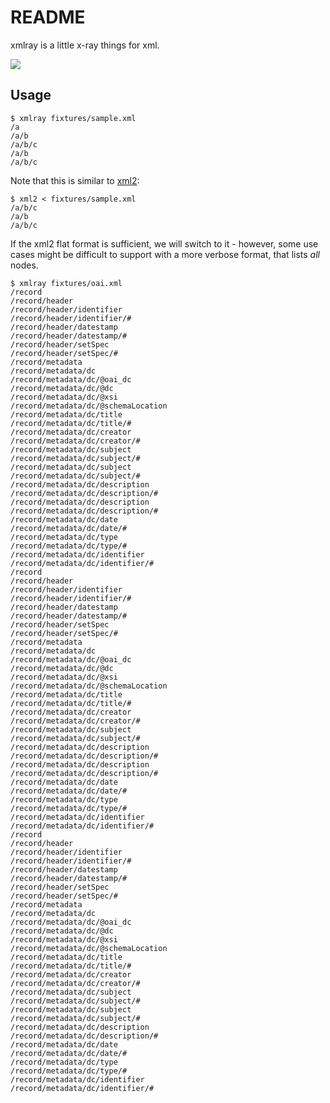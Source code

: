 README
======

xmlray is a little x-ray things for xml.

![](http://etc.usf.edu/clipart/22900/22922/ray_22922_sm.gif)

Usage
-----

    $ xmlray fixtures/sample.xml
    /a
    /a/b
    /a/b/c
    /a/b
    /a/b/c

Note that this is similar to [xml2](http://dan.egnor.name/xml2/ref):

    $ xml2 < fixtures/sample.xml
    /a/b/c
    /a/b
    /a/b/c

If the xml2 flat format is sufficient, we will switch to it - however,
some use cases might be difficult to support with a more verbose format,
that lists *all* nodes.

    $ xmlray fixtures/oai.xml
    /record
    /record/header
    /record/header/identifier
    /record/header/identifier/#
    /record/header/datestamp
    /record/header/datestamp/#
    /record/header/setSpec
    /record/header/setSpec/#
    /record/metadata
    /record/metadata/dc
    /record/metadata/dc/@oai_dc
    /record/metadata/dc/@dc
    /record/metadata/dc/@xsi
    /record/metadata/dc/@schemaLocation
    /record/metadata/dc/title
    /record/metadata/dc/title/#
    /record/metadata/dc/creator
    /record/metadata/dc/creator/#
    /record/metadata/dc/subject
    /record/metadata/dc/subject/#
    /record/metadata/dc/subject
    /record/metadata/dc/subject/#
    /record/metadata/dc/description
    /record/metadata/dc/description/#
    /record/metadata/dc/description
    /record/metadata/dc/description/#
    /record/metadata/dc/date
    /record/metadata/dc/date/#
    /record/metadata/dc/type
    /record/metadata/dc/type/#
    /record/metadata/dc/identifier
    /record/metadata/dc/identifier/#
    /record
    /record/header
    /record/header/identifier
    /record/header/identifier/#
    /record/header/datestamp
    /record/header/datestamp/#
    /record/header/setSpec
    /record/header/setSpec/#
    /record/metadata
    /record/metadata/dc
    /record/metadata/dc/@oai_dc
    /record/metadata/dc/@dc
    /record/metadata/dc/@xsi
    /record/metadata/dc/@schemaLocation
    /record/metadata/dc/title
    /record/metadata/dc/title/#
    /record/metadata/dc/creator
    /record/metadata/dc/creator/#
    /record/metadata/dc/subject
    /record/metadata/dc/subject/#
    /record/metadata/dc/description
    /record/metadata/dc/description/#
    /record/metadata/dc/description
    /record/metadata/dc/description/#
    /record/metadata/dc/date
    /record/metadata/dc/date/#
    /record/metadata/dc/type
    /record/metadata/dc/type/#
    /record/metadata/dc/identifier
    /record/metadata/dc/identifier/#
    /record
    /record/header
    /record/header/identifier
    /record/header/identifier/#
    /record/header/datestamp
    /record/header/datestamp/#
    /record/header/setSpec
    /record/header/setSpec/#
    /record/metadata
    /record/metadata/dc
    /record/metadata/dc/@oai_dc
    /record/metadata/dc/@dc
    /record/metadata/dc/@xsi
    /record/metadata/dc/@schemaLocation
    /record/metadata/dc/title
    /record/metadata/dc/title/#
    /record/metadata/dc/creator
    /record/metadata/dc/creator/#
    /record/metadata/dc/subject
    /record/metadata/dc/subject/#
    /record/metadata/dc/subject
    /record/metadata/dc/subject/#
    /record/metadata/dc/description
    /record/metadata/dc/description/#
    /record/metadata/dc/date
    /record/metadata/dc/date/#
    /record/metadata/dc/type
    /record/metadata/dc/type/#
    /record/metadata/dc/identifier
    /record/metadata/dc/identifier/#
